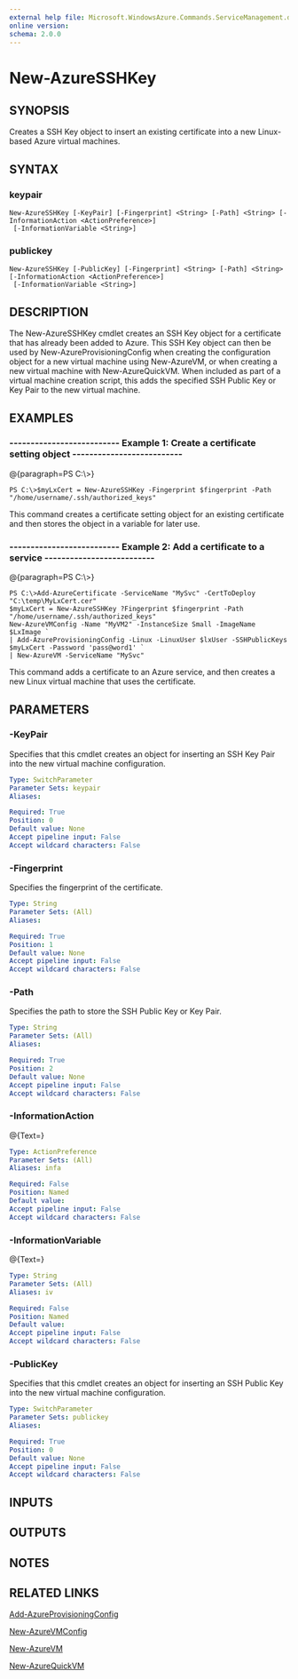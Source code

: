 ```yaml
---
external help file: Microsoft.WindowsAzure.Commands.ServiceManagement.dll-Help.xml
online version: 
schema: 2.0.0
---
```


# New-AzureSSHKey
## SYNOPSIS
Creates a SSH Key object to insert an existing certificate into a new Linux-based Azure virtual machines.

## SYNTAX

### keypair
```
New-AzureSSHKey [-KeyPair] [-Fingerprint] <String> [-Path] <String> [-InformationAction <ActionPreference>]
 [-InformationVariable <String>]
```

### publickey
```
New-AzureSSHKey [-PublicKey] [-Fingerprint] <String> [-Path] <String> [-InformationAction <ActionPreference>]
 [-InformationVariable <String>]
```

## DESCRIPTION
The New-AzureSSHKey cmdlet creates an SSH Key object for a certificate that has already been added to Azure.
This SSH Key object can then be used by New-AzureProvisioningConfig when creating the configuration object for a new virtual machine using New-AzureVM, or when creating a new virtual machine with New-AzureQuickVM.
When included as part of a virtual machine creation script, this adds the specified SSH Public Key or Key Pair to the new virtual machine.

## EXAMPLES

### --------------------------  Example 1: Create a certificate setting object  --------------------------
@{paragraph=PS C:\\\>}

```
PS C:\>$myLxCert = New-AzureSSHKey -Fingerprint $fingerprint -Path "/home/username/.ssh/authorized_keys"
```

This command creates a certificate setting object for an existing certificate and then stores the object in a variable for later use.

### --------------------------  Example 2: Add a certificate to a service  --------------------------
@{paragraph=PS C:\\\>}

```
PS C:\>Add-AzureCertificate -ServiceName "MySvc" -CertToDeploy "C:\temp\MyLxCert.cer"
$myLxCert = New-AzureSSHKey ?Fingerprint $fingerprint -Path "/home/username/.ssh/authorized_keys"
New-AzureVMConfig -Name "MyVM2" -InstanceSize Small -ImageName $LxImage `
| Add-AzureProvisioningConfig -Linux -LinuxUser $lxUser -SSHPublicKeys $myLxCert -Password 'pass@word1' `
| New-AzureVM -ServiceName "MySvc"
```

This command adds a certificate to an Azure service, and then creates a new Linux virtual machine that uses the certificate.

## PARAMETERS

### -KeyPair
Specifies that this cmdlet creates an object for inserting an SSH Key Pair into the new virtual machine configuration.

```yaml
Type: SwitchParameter
Parameter Sets: keypair
Aliases: 

Required: True
Position: 0
Default value: None
Accept pipeline input: False
Accept wildcard characters: False
```

### -Fingerprint
Specifies the fingerprint of the certificate.

```yaml
Type: String
Parameter Sets: (All)
Aliases: 

Required: True
Position: 1
Default value: None
Accept pipeline input: False
Accept wildcard characters: False
```

### -Path
Specifies the path to store the SSH Public Key or Key Pair.

```yaml
Type: String
Parameter Sets: (All)
Aliases: 

Required: True
Position: 2
Default value: None
Accept pipeline input: False
Accept wildcard characters: False
```

### -InformationAction
@{Text=}

```yaml
Type: ActionPreference
Parameter Sets: (All)
Aliases: infa

Required: False
Position: Named
Default value: 
Accept pipeline input: False
Accept wildcard characters: False
```

### -InformationVariable
@{Text=}

```yaml
Type: String
Parameter Sets: (All)
Aliases: iv

Required: False
Position: Named
Default value: 
Accept pipeline input: False
Accept wildcard characters: False
```

### -PublicKey
Specifies that this cmdlet creates an object for inserting an SSH Public Key into the new virtual machine configuration.

```yaml
Type: SwitchParameter
Parameter Sets: publickey
Aliases: 

Required: True
Position: 0
Default value: None
Accept pipeline input: False
Accept wildcard characters: False
```

## INPUTS

## OUTPUTS

## NOTES

## RELATED LINKS

[Add-AzureProvisioningConfig]()

[New-AzureVMConfig]()

[New-AzureVM]()

[New-AzureQuickVM]()

